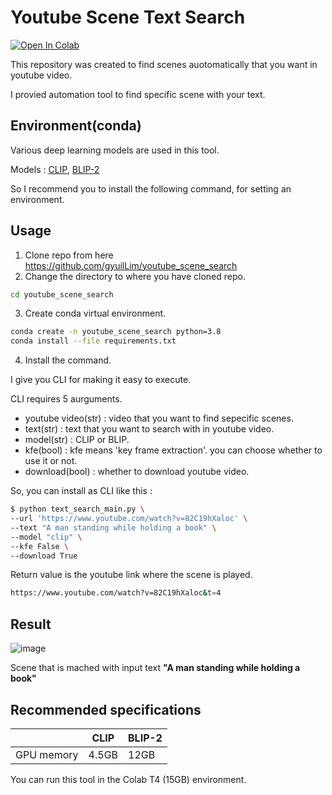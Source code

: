 # Youtube Scene Text Search

[![Open In Colab](https://colab.research.google.com/assets/colab-badge.svg)](https://colab.research.google.com/github/gyuilLim/youtube_scene_search/blob/main/text_search_main.ipynb)

This repository was created to find scenes auotomatically that you want in youtube video.

I provied automation tool to find specific scene with your text.

## Environment(conda)

Various deep learning models are used in this tool.

 Models : [CLIP](https://github.com/openai/CLIP), [BLIP-2](https://github.com/salesforce/LAVIS/tree/main/projects/blip2)

 So I recommend you to install the following command, for setting an environment.


## Usage

1. Clone repo from here https://github.com/gyuilLim/youtube_scene_search
2. Change the directory to where you have cloned repo.

```bash
cd youtube_scene_search
```
3. Create conda virtual environment.
```bash
conda create -n youtube_scene_search python=3.8
conda install --file requirements.txt
```

4. Install the command.

I give you CLI for making it easy to execute.

CLI requires 5 aurguments.

* youtube video(str) : video that you want to find sepecific scenes.
* text(str) : text that you want to search with in youtube video.
* model(str) : CLIP or BLIP.
* kfe(bool) : kfe means 'key frame extraction'. you can choose whether to use it or not.
* download(bool) : whether to download youtube video.

So, you can install as CLI like this :

```bash
$ python text_search_main.py \
--url 'https://www.youtube.com/watch?v=82C19hXaloc' \
--text "A man standing while holding a book" \
--model "clip" \
--kfe False \
--download True
```

Return value is the youtube link where the scene is played.

```bash
https://www.youtube.com/watch?v=82C19hXaloc&t=4
```
## Result

![image](https://github.com/gyuilLim/youtube_scene_text_search/assets/50009192/c040b52d-4c5a-4684-98d6-6e646c91a76a)

Scene that is mached with input text **"A man standing while holding a book"**


## Recommended specifications

||CLIP|BLIP-2|
|---|---|---|
|GPU memory|4.5GB|12GB|

You can run this tool in the Colab T4 (15GB) environment.
